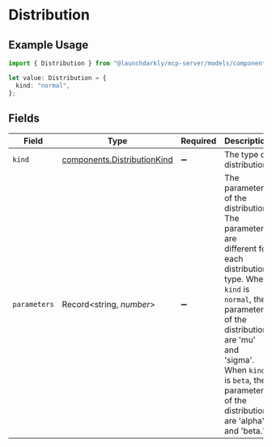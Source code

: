 # Distribution

## Example Usage

```typescript
import { Distribution } from "@launchdarkly/mcp-server/models/components";

let value: Distribution = {
  kind: "normal",
};
```

## Fields

| Field                                                                                                                                                                                                                                                                                                        | Type                                                                                                                                                                                                                                                                                                         | Required                                                                                                                                                                                                                                                                                                     | Description                                                                                                                                                                                                                                                                                                  | Example                                                                                                                                                                                                                                                                                                      |
| ------------------------------------------------------------------------------------------------------------------------------------------------------------------------------------------------------------------------------------------------------------------------------------------------------------ | ------------------------------------------------------------------------------------------------------------------------------------------------------------------------------------------------------------------------------------------------------------------------------------------------------------ | ------------------------------------------------------------------------------------------------------------------------------------------------------------------------------------------------------------------------------------------------------------------------------------------------------------ | ------------------------------------------------------------------------------------------------------------------------------------------------------------------------------------------------------------------------------------------------------------------------------------------------------------ | ------------------------------------------------------------------------------------------------------------------------------------------------------------------------------------------------------------------------------------------------------------------------------------------------------------ |
| `kind`                                                                                                                                                                                                                                                                                                       | [components.DistributionKind](../../models/components/distributionkind.md)                                                                                                                                                                                                                                   | :heavy_minus_sign:                                                                                                                                                                                                                                                                                           | The type of distribution.                                                                                                                                                                                                                                                                                    | normal                                                                                                                                                                                                                                                                                                       |
| `parameters`                                                                                                                                                                                                                                                                                                 | Record<string, *number*>                                                                                                                                                                                                                                                                                     | :heavy_minus_sign:                                                                                                                                                                                                                                                                                           | The parameters of the distribution. The parameters are different for each distribution type. When <code>kind</code> is <code>normal</code>, the parameters of the distribution are 'mu' and 'sigma'. When <code>kind</code> is <code>beta</code>, the parameters of the distribution are 'alpha' and 'beta.' |                                                                                                                                                                                                                                                                                                              |